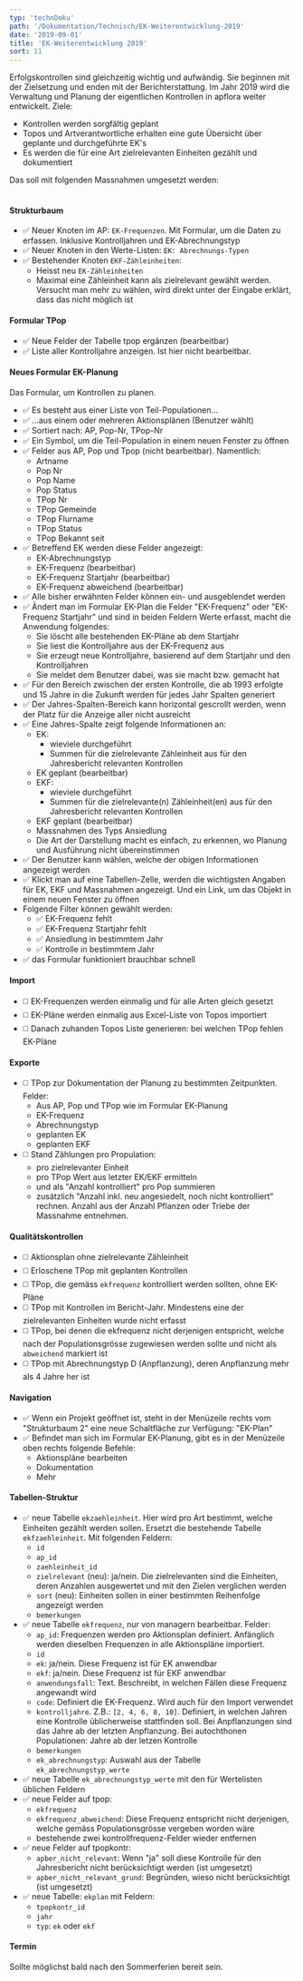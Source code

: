 ```yaml
---
typ: 'technDoku'
path: '/Dokumentation/Technisch/EK-Weiterentwicklung-2019'
date: '2019-09-01'
title: 'EK-Weiterentwicklung 2019'
sort: 11
---
```


Erfolgskontrollen sind gleichzeitig wichtig und aufwändig. Sie beginnen mit der Zielsetzung und enden mit der Berichterstattung. Im Jahr 2019 wird die Verwaltung und Planung der eigentlichen Kontrollen in apflora weiter entwickelt. Ziele:
- Kontrollen werden sorgfältig geplant
- Topos und Artverantwortliche erhalten eine gute Übersicht über geplante und durchgeführte EK's
- Es werden die für eine Art zielrelevanten Einheiten gezählt und dokumentiert

Das soll mit folgenden Massnahmen umgesetzt werden:<br/><br/>

#### Strukturbaum
- :white_check_mark: Neuer Knoten im AP: `EK-Frequenzen`. Mit Formular, um die Daten zu erfassen. Inklusive Kontrolljahren und EK-Abrechnungstyp
- :white_check_mark: Neuer Knoten in den Werte-Listen: `EK: Abrechnungs-Typen`
- :white_check_mark: Bestehender Knoten `EKF-Zähleinheiten`:
  - Heisst neu `EK-Zähleinheiten`
  - Maximal eine Zähleinheit kann als zielrelevant gewählt werden. Versucht man mehr zu wählen, wird direkt unter der Eingabe erklärt, dass das nicht möglich ist 

#### Formular TPop
- :white_check_mark: Neue Felder der Tabelle tpop ergänzen (bearbeitbar)
- :white_check_mark: Liste aller Kontrolljahre anzeigen. Ist hier nicht bearbeitbar.

#### Neues Formular EK-Planung
Das Formular, um Kontrollen zu planen.
- :white_check_mark: Es besteht aus einer Liste von Teil-Populationen...
- :white_check_mark: ...aus einem oder mehreren Aktionsplänen (Benutzer wählt)
- :white_check_mark: Sortiert nach: AP, Pop-Nr, TPop-Nr
- :white_check_mark: Ein Symbol, um die Teil-Population in einem neuen Fenster zu öffnen
- :white_check_mark: Felder aus AP, Pop und Tpop (nicht bearbeitbar). Namentlich:
  - Artname
  - Pop Nr
  - Pop Name
  - Pop Status
  - TPop Nr
  - TPop Gemeinde
  - TPop Flurname
  - TPop Status
  - TPop Bekannt seit
- :white_check_mark: Betreffend EK werden diese Felder angezeigt:
  - EK-Abrechnungstyp
  - EK-Frequenz (bearbeitbar)
  - EK-Frequenz Startjahr (bearbeitbar)
  - EK-Frequenz abweichend (bearbeitbar)
- :white_check_mark: Alle bisher erwähnten Felder können ein- und ausgeblendet werden
- :white_check_mark: Ändert man im Formular EK-Plan die Felder "EK-Frequenz" oder "EK-Frequenz Startjahr" und sind in beiden Feldern Werte erfasst, macht die Anwendung folgendes:
  - Sie löscht alle bestehenden EK-Pläne ab dem Startjahr
  - Sie liest die Kontrolljahre aus der EK-Frequenz aus
  - Sie erzeugt neue Kontrolljahre, basierend auf dem Startjahr und den Kontrolljahren
  - Sie meldet dem Benutzer dabei, was sie macht bzw. gemacht hat
- :white_check_mark: Für den Bereich zwischen der ersten Kontrolle, die ab 1993 erfolgte und 15 Jahre in die Zukunft werden für jedes Jahr Spalten generiert
- :white_check_mark: Der Jahres-Spalten-Bereich kann horizontal gescrollt werden, wenn der Platz für die Anzeige aller nicht ausreicht
- :white_check_mark: Eine Jahres-Spalte zeigt folgende Informationen an:
  - EK:
    - wieviele durchgeführt
    - Summen für die zielrelevante Zähleinheit aus für den Jahresbericht relevanten Kontrollen
  - EK geplant (bearbeitbar)
  - EKF: 
    - wieviele durchgeführt
    - Summen für die zielrelevante(n) Zähleinheit(en) aus für den Jahresbericht relevanten Kontrollen
  - EKF geplant (bearbeitbar)
  - Massnahmen des Typs Ansiedlung
  - Die Art der Darstellung macht es einfach, zu erkennen, wo Planung und Ausführung nicht übereinstimmen
- :white_check_mark: Der Benutzer kann wählen, welche der obigen Informationen angezeigt werden
- :white_check_mark: Klickt man auf eine Tabellen-Zelle, werden die wichtigsten Angaben für EK, EKF und Massnahmen angezeigt. Und ein Link, um das Objekt in einem neuen Fenster zu öffnen
- Folgende Filter können gewählt werden:
  - :white_check_mark: EK-Frequenz fehlt
  - :white_check_mark: EK-Frequenz Startjahr fehlt
  - :white_check_mark: Ansiedlung in bestimmtem Jahr
  - :white_check_mark: Kontrolle in bestimmtem Jahr
- :white_check_mark: das Formular funktioniert brauchbar schnell

#### Import
- :white_medium_square: EK-Frequenzen werden einmalig und für alle Arten gleich gesetzt
- :white_medium_square: EK-Pläne werden einmalig aus Excel-Liste von Topos importiert
- :white_medium_square: Danach zuhanden Topos Liste generieren: bei welchen TPop fehlen EK-Pläne

#### Exporte
- :white_medium_square: TPop zur Dokumentation der Planung zu bestimmten Zeitpunkten. Felder:
  - Aus AP, Pop und TPop wie im Formular EK-Planung
  - EK-Frequenz
  - Abrechnungstyp
  - geplanten EK
  - geplanten EKF
- :white_medium_square: Stand Zählungen pro Propulation:
  - pro zielrelevanter Einheit
  - pro TPop Wert aus letzter EK/EKF ermitteln
  - und als "Anzahl kontrolliert" pro Pop summieren
  - zusätzlich "Anzahl inkl. neu angesiedelt, noch nicht kontrolliert" rechnen. Anzahl aus der Anzahl Pflanzen oder Triebe der Massnahme entnehmen.

#### Qualitätskontrollen
- :white_medium_square: Aktionsplan ohne zielrelevante Zähleinheit
- :white_medium_square: Erloschene TPop mit geplanten Kontrollen
- :white_medium_square: TPop, die gemäss `ekfrequenz` kontrolliert werden sollten, ohne EK-Pläne
- :white_medium_square: TPop mit Kontrollen im Bericht-Jahr. Mindestens eine der zielrelevanten Einheiten wurde nicht erfasst
- :white_medium_square: TPop, bei denen die ekfrequenz nicht derjenigen entspricht, welche nach der Populationsgrösse zugewiesen werden sollte und nicht als `abweichend` markiert ist
- :white_medium_square: TPop mit Abrechnungstyp D (Anpflanzung), deren Anpflanzung mehr als 4 Jahre her ist

#### Navigation
- :white_check_mark: Wenn ein Projekt geöffnet ist, steht in der Menüzeile rechts vom "Strukturbaum 2" eine neue Schaltfläche zur Verfügung: "EK-Plan"
- :white_check_mark: Befindet man sich im Formular EK-Planung, gibt es in der Menüzeile oben rechts folgende Befehle:
  - Aktionspläne bearbeiten
  - Dokumentation
  - Mehr

#### Tabellen-Struktur
- :white_check_mark: neue Tabelle `ekzaehleinheit`. Hier wird pro Art bestimmt, welche Einheiten gezählt werden sollen. Ersetzt die bestehende Tabelle `ekfzaehleinheit`. Mit folgenden Feldern:
  - `id`
  - `ap_id`
  - `zaehleinheit_id`
  - `zielrelevant` (neu): ja/nein. Die zielrelevanten sind die Einheiten, deren Anzahlen ausgewertet und mit den Zielen verglichen werden
  - `sort` (neu): Einheiten sollen in einer bestimmten Reihenfolge angezeigt werden
  - `bemerkungen`
- :white_check_mark: neue Tabelle `ekfrequenz`, nur von managern bearbeitbar. Felder:
  - `ap_id`: Frequenzen werden pro Aktionsplan definiert. Anfänglich werden dieselben Frequenzen in alle Aktionspläne importiert.
  - `id`
  - `ek`: ja/nein. Diese Frequenz ist für EK anwendbar
  - `ekf`: ja/nein. Diese Frequenz ist für EKF anwendbar
  - `anwendungsfall`: Text. Beschreibt, in welchen Fällen diese Frequenz angewandt wird
  - `code`: Definiert die EK-Frequenz. Wird auch für den Import verwendet
  - `kontrolljahre`. Z.B.: `[2, 4, 6, 8, 10]`. Definiert, in welchen Jahren eine Kontrolle üblicherweise stattfinden soll. Bei Anpflanzungen sind das Jahre ab der letzten Anpflanzung. Bei autochthonen Populationen: Jahre ab der letzen Kontrolle
  - `bemerkungen`
  - `ek_abrechnungstyp`: Auswahl aus der Tabelle `ek_abrechnungstyp_werte`
- :white_check_mark: neue Tabelle `ek_abrechnungstyp_werte` mit den für Wertelisten üblichen Feldern
- :white_check_mark: neue Felder auf tpop:
  - `ekfrequenz`
  - `ekfrequenz_abweichend`: Diese Frequenz entspricht nicht derjenigen, welche gemäss Populationsgrösse vergeben worden wäre
  - bestehende zwei kontrollfrequenz-Felder wieder entfernen
- :white_check_mark: neue Felder auf tpopkontr:
  - `apber_nicht_relevant`: Wenn "ja" soll diese Kontrolle für den Jahresbericht nicht berücksichtigt werden (ist umgesetzt)
  - `apber_nicht_relevant_grund`: Begründen, wieso nicht berücksichtigt (ist umgesetzt)
- :white_check_mark: neue Tabelle: `ekplan` mit Feldern:
  - `tpopkontr_id`
  - `jahr`
  - `typ`: `ek` oder `ekf`

#### Termin
Sollte möglichst bald nach den Sommerferien bereit sein.
